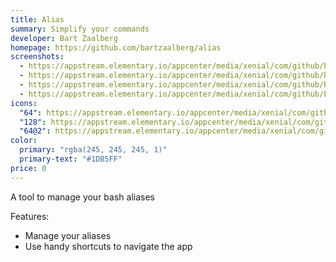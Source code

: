 ```yaml
---
title: Alias
summary: Simplify your commands
developer: Bart Zaalberg
homepage: https://github.com/bartzaalberg/alias
screenshots:
  - https://appstream.elementary.io/appcenter/media/xenial/com/github/bartzaalberg.alias.desktop/D4A905ADB1025483EA29D70109D1B132/screenshots/image-1_orig.png
  - https://appstream.elementary.io/appcenter/media/xenial/com/github/bartzaalberg.alias.desktop/D4A905ADB1025483EA29D70109D1B132/screenshots/image-2_orig.png
  - https://appstream.elementary.io/appcenter/media/xenial/com/github/bartzaalberg.alias.desktop/D4A905ADB1025483EA29D70109D1B132/screenshots/image-3_orig.png
  - https://appstream.elementary.io/appcenter/media/xenial/com/github/bartzaalberg.alias.desktop/D4A905ADB1025483EA29D70109D1B132/screenshots/image-4_orig.png
icons:
  "64": https://appstream.elementary.io/appcenter/media/xenial/com/github/bartzaalberg.alias.desktop/D4A905ADB1025483EA29D70109D1B132/icons/64x64/com.github.bartzaalberg.alias_com.github.bartzaalberg.alias.png
  "128": https://appstream.elementary.io/appcenter/media/xenial/com/github/bartzaalberg.alias.desktop/D4A905ADB1025483EA29D70109D1B132/icons/128x128/com.github.bartzaalberg.alias_com.github.bartzaalberg.alias.png
  "64@2": https://appstream.elementary.io/appcenter/media/xenial/com/github/bartzaalberg.alias.desktop/D4A905ADB1025483EA29D70109D1B132/icons/64x64@2/com.github.bartzaalberg.alias_com.github.bartzaalberg.alias.png
color:
  primary: "rgba(245, 245, 245, 1)"
  primary-text: "#1DB5FF"
price: 0
---
```


<p>A tool to manage your bash aliases</p>
<p>Features:</p>
<ul>
  <li>Manage your aliases</li>
  <li>Use handy shortcuts to navigate the app</li>
</ul>